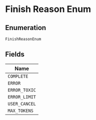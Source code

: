
# Finish Reason Enum

## Enumeration

`FinishReasonEnum`

## Fields

| Name |
|  --- |
| `COMPLETE` |
| `ERROR` |
| `ERROR_TOXIC` |
| `ERROR_LIMIT` |
| `USER_CANCEL` |
| `MAX_TOKENS` |

